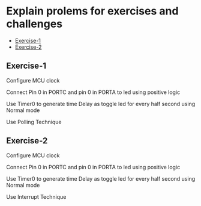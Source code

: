 # Explain prolems for exercises and challenges
- [Exercise-1](#Exercise-1)
- [Exercise-2](#Exercise-2)


## Exercise-1
<p>Configure MCU clock </p>
<p>Connect Pin 0 in PORTC and pin 0 in PORTA to led using positive logic </p>
<p>Use Timer0 to generate time Delay as toggle led for every half second using Normal mode</p>
<p>Use Polling Technique</p>


## Exercise-2
<p>Configure MCU clock </p>
<p>Connect Pin 0 in PORTC and pin 0 in PORTA to led using positive logic </p>
<p>Use Timer0 to generate time Delay as toggle led for every half second using Normal mode</p>
<p>Use Interrupt Technique</p>
